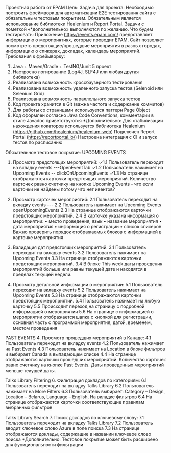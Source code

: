 Проектная работа от EPAM
Цель: Задача для проекта: Необходимо построить фреймворк для автоматизации Е2Е тестирования сайта с обязательным тестовым покрытием. Обязательным является использование библиотеки Healenium и Report Portal. Задачи с пометкой «*дополнительно» выполняются по желанию.
Что будем тестировать: Приложение https://events.epam.com/ предоставляет информацию о мероприятиях, которые проводит EPAM. Сайт позволяет посмотреть предстоящие/прошедшие мероприятия в разных городах, информацию о спикерах, докладах, календарь мероприятий.
Требования к фреймворку:
1. Java + Maven/Gradle + TestNG/Junit 5 проект
2. Настроено логирование (Log4J, SLF4J или любая другая библиотека)
3. Реализована возможность кроссбаузерного тестирования
4. Реализована возможность удаленного запуска тестов (Selenoid или Selenium Grid)
5. Реализована возможность параллельного запуска тестов
6. Код проекта хранится в Git (важна частота и содержание коммитов)
7. Для работы со страницами используется паттерн Page Object
8. Код оформлен согласно Java Code Conventions, комментарии в стиле Javadoc приветствуются
*Дополнительно:
Для стабилизации нахождения локаторов используется библиотека Healenium (https://github.com/healenium/healenium-web)
Подключен Report Portal (https://reportportal.io/)
Настроена интеграция с CI и запуск тестов по расписанию

Обязательное тестовое покрытие:
UPCOMING EVENTS
1. Просмотр предстоящих мероприятий:
    ✓1.1 Пользователь переходит на вкладку events ---OpenEventTab
    ✓1.2 Пользователь нажимает на Upcoming Events -- clickOnUpcomingEvents
    ✓1.3 На странице отображаются карточки предстоящих мероприятий. Количество карточек равно счетчику на кнопке Upcoming Events
           - что если карточки не найдены потому что нет ивентов?
2. Просмотр карточек мероприятий:
    2.1 Пользователь переходит на вкладку events ---
    2.2 Пользователь нажимает на Upcoming Events openUpcomingEvents
    2.3 На странице отображаются карточки предстоящих мероприятий.
    2.4 В карточке указана информация о мероприятии:
        • место проведения, язык
        • название мероприятия
        • дата мероприятия
        • информация о регистрации
        • список спикеров
        Важно проверить порядок отображаемых блоков с информацией в карточке мероприятия
3. Валидация дат предстоящих мероприятий:
    3.1 Пользователь переходит на вкладку events
    3.2 Пользователь нажимает на Upcoming Events
    3.3 На странице отображаются карточки предстоящих мероприятий.
    3.4 В блоке This week даты проведения мероприятий больше или равны текущей дате и находятся в пределах текущей недели.

5. Просмотр детальной информации о мероприятии:
    5.1 Пользователь переходит на вкладку events
    5.2 Пользователь нажимает на Upcoming Events
    5.3 На странице отображаются карточки предстоящих мероприятий.
    5.4 Пользователь нажимает на любую карточку
    5.5 Происходит переход на страницу с подробной информацией о мероприятии
    5.6 На странице с информацией о мероприятии отображается шапка с кнопкой для регистрации, основная часть с программой мероприятия, датой, временем, местом проведения

PAST EVENTS
4. Просмотр прошедших мероприятий в Канаде:
    4.1 Пользователь переходит на вкладку events
    4.2 Пользователь нажимает на Past Events
    4.3 Пользователь нажимает на Location в блоке фильтров и выбирает Canada в выпадающем списке
    4.4 На странице отображаются карточки прошедших мероприятий. Количество карточек равно счетчику на кнопке Past Events. Даты проведенных мероприятий меньше текущей даты.

Talks Library Filtering
6. Фильтрация докладов по категориям:
    6.1 Пользователь переходит на вкладку Talks Library
    6.2 Пользователь нажимает на More Filters
    6.3 Пользователь выбирает: Category – Design, Location – Belarus, Language – English, На вкладке фильтров
    6.4 На странице отображаются карточки соответствующие правилам выбранных фильтров

Talks Library Search
7. Поиск докладов по ключевому слову:
    7.1 Пользователь переходит на вкладку Talks Library
    7.2 Пользователь вводит ключевое слово Azure в поле поиска
    7.3 На странице отображаются доклады, содержащие в названии ключевое слово поиска
*Дополнительно: Тестовое покрытие может быть расширено для функциональности фильтрации